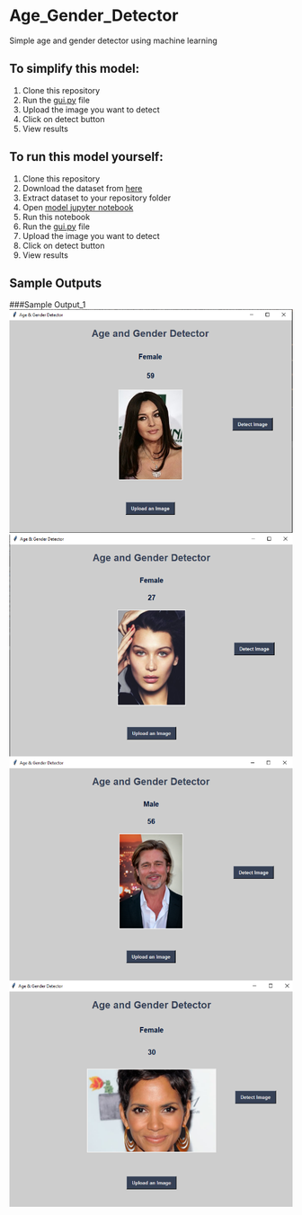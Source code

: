 # Age_Gender_Detector
Simple age and gender detector using machine learning 
## To simplify this model:
1. Clone this repository
2. Run the [gui.py](https://github.com/srinivasprabhas/Age_Gender_Detector/blob/main/gui.py) file
3. Upload the image you want to detect
4. Click on detect button
5. View results


## To run this model yourself:
1. Clone this repository
2. Download the dataset from [here](https://www.kaggle.com/datasets/jangedoo/utkface-new)
3. Extract dataset to your repository folder
4. Open [model jupyter notebook](https://github.com/srinivasprabhas/Age_Gender_Detector/blob/main/Model.ipynb)
5. Run this notebook
6. Run the [gui.py](https://github.com/srinivasprabhas/Age_Gender_Detector/blob/main/gui.py) file
7. Upload the image you want to detect
8. Click on detect button
9. View results


## Sample Outputs
###Sample Output_1
![Sample output1](https://github.com/srinivasprabhas/Age_Gender_Detector/blob/main/Output_Image_1.PNG)
![Sample output1](https://github.com/srinivasprabhas/Age_Gender_Detector/blob/main/Output_Image_2.PNG)
![Sample output1](https://github.com/srinivasprabhas/Age_Gender_Detector/blob/main/Output_Image_3.PNG)
![Sample output1](https://github.com/srinivasprabhas/Age_Gender_Detector/blob/main/Output_Image_4.PNG)
